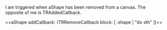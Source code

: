 I am triggered when aShape has been removed from a canvas.
The opposite of me is TRAddedCallback.

==aShape addCallback: (TRRemoveCallback block: [ :shape | "do sth" ])==